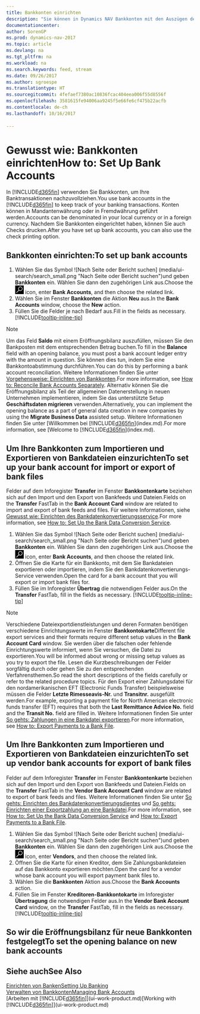 ```yaml
---
title: Bankkonten einrichten
description: "Sie können in Dynamics NAV Bankkonten mit den Auszügen der Bank abstimmen."
documentationcenter: 
author: SorenGP
ms.prod: dynamics-nav-2017
ms.topic: article
ms.devlang: na
ms.tgt_pltfrm: na
ms.workload: na
ms.search.keywords: feed, stream
ms.date: 09/26/2017
ms.author: sgroespe
ms.translationtype: HT
ms.sourcegitcommit: 4fefaef7380ac10836fcac404eea006f55d8556f
ms.openlocfilehash: 3581615fe94006aa9245f5e66fe6cf475b22acfb
ms.contentlocale: de-ch
ms.lasthandoff: 10/16/2017

---
```

# <a name="how-to-set-up-bank-accounts"></a><span data-ttu-id="eaa38-103">Gewusst wie: Bankkonten einrichten</span><span class="sxs-lookup"><span data-stu-id="eaa38-103">How to: Set Up Bank Accounts</span></span>
<span data-ttu-id="eaa38-104">In [!INCLUDE[d365fin](includes/d365fin_md.md)] verwenden Sie Bankkonten, um Ihre Banktransaktionen nachzuvollziehen.</span><span class="sxs-lookup"><span data-stu-id="eaa38-104">You use bank accounts in the [!INCLUDE[d365fin](includes/d365fin_md.md)] to keep track of your banking transactions.</span></span> <span data-ttu-id="eaa38-105">Konten können in Mandantenwährung oder in Fremdwährung geführt werden.</span><span class="sxs-lookup"><span data-stu-id="eaa38-105">Accounts can be denominated in your local currency or in a foreign currency.</span></span> <span data-ttu-id="eaa38-106">Nachdem Sie Bankkonten eingerichtet haben, können Sie auch Checks drucken.</span><span class="sxs-lookup"><span data-stu-id="eaa38-106">After you have set up bank accounts, you can also use the check printing option.</span></span>

## <a name="to-set-up-bank-accounts"></a><span data-ttu-id="eaa38-107">Bankkonten einrichten:</span><span class="sxs-lookup"><span data-stu-id="eaa38-107">To set up bank accounts</span></span>
1. <span data-ttu-id="eaa38-108">Wählen Sie das Symbol ![Nach Seite oder Bericht suchen] (media/ui-search/search_small.png "Nach Seite oder Bericht suchen")und geben **Bankkonten** ein. Wählen Sie dann den zugehörigen Link aus.</span><span class="sxs-lookup"><span data-stu-id="eaa38-108">Choose the ![Search for Page or Report](media/ui-search/search_small.png "Search for Page or Report icon") icon, enter **Bank Accounts**, and then choose the related link.</span></span>
2. <span data-ttu-id="eaa38-109">Wählen Sie im Fenster **Bankkonten** die Aktion **Neu** aus.</span><span class="sxs-lookup"><span data-stu-id="eaa38-109">In the **Bank Accounts** window, choose the **New** action.</span></span>
3. <span data-ttu-id="eaa38-110">Füllen Sie die Felder je nach Bedarf aus.</span><span class="sxs-lookup"><span data-stu-id="eaa38-110">Fill in the fields as necessary.</span></span> [!INCLUDE[tooltip-inline-tip](includes/tooltip-inline-tip_md.md)]

> [!NOTE]
> <span data-ttu-id="eaa38-111">Um das Feld **Saldo** mit einem Eröffnungsbilanz auszufüllen, müssen Sie den Bankposten mit dem entsprechenden Betrag buchen.</span><span class="sxs-lookup"><span data-stu-id="eaa38-111">To fill in the **Balance** field with an opening balance, you must post a bank account ledger entry with the amount in question.</span></span> <span data-ttu-id="eaa38-112">Sie können dies tun, indem Sie eine Bankkontoabstimmung durchführen.</span><span class="sxs-lookup"><span data-stu-id="eaa38-112">You can do this by performing a bank account reconciliation.</span></span> <span data-ttu-id="eaa38-113">Weitere Informationen finden Sie unter [Vorgehensweise: Einrichten von Bankkonten](bank-how-reconcile-bank-accounts-separately.md).</span><span class="sxs-lookup"><span data-stu-id="eaa38-113">For more information, see [How to: Reconcile Bank Accounts Separately](bank-how-reconcile-bank-accounts-separately.md).</span></span> <span data-ttu-id="eaa38-114">Alternativ können Sie die Eröffnungsbilanz als Teil der allgemeinen Datenerstellung in neuen Unternehmen implementieren, indem Sie das unterstützte Setup **Geschäftsdaten migrieren** verwenden.</span><span class="sxs-lookup"><span data-stu-id="eaa38-114">Alternatively, you can implement the opening balance as a part of general data creation in new companies by using the **Migrate Business Data** assisted setup.</span></span> <span data-ttu-id="eaa38-115">Weitere Informationen finden Sie unter [Willkommen bei [!INCLUDE[d365fin](includes/d365fin_md.md)](index.md).</span><span class="sxs-lookup"><span data-stu-id="eaa38-115">For more information, see [Welcome to [!INCLUDE[d365fin](includes/d365fin_md.md)](index.md).</span></span>

## <a name="to-set-up-your-bank-account-for-import-or-export-of-bank-files"></a><span data-ttu-id="eaa38-116">Um Ihre Bankkonten zum Importieren und Exportieren von Bankdateien einzurichten</span><span class="sxs-lookup"><span data-stu-id="eaa38-116">To set up your bank account for import or export of bank files</span></span>
<span data-ttu-id="eaa38-117">Felder auf dem Inforegister **Transfer** im Fenster **Bankkontenkarte** beziehen sich auf den Import und den Export von Bankfeeds und Dateien.</span><span class="sxs-lookup"><span data-stu-id="eaa38-117">Fields on the **Transfer** FastTab in the **Bank Account Card** window are related to import and export of bank feeds and files.</span></span> <span data-ttu-id="eaa38-118">Für weitere Informationen, siehe [Gewusst wie: Einrichten des Bankdatenkonvertierungsservice](bank-how-setup-bank-data-conversion-service.md).</span><span class="sxs-lookup"><span data-stu-id="eaa38-118">For more information, see [How to: Set Up the Bank Data Conversion Service](bank-how-setup-bank-data-conversion-service.md).</span></span>

1. <span data-ttu-id="eaa38-119">Wählen Sie das Symbol ![Nach Seite oder Bericht suchen] (media/ui-search/search_small.png "Nach Seite oder Bericht suchen")und geben **Bankkonten** ein. Wählen Sie dann den zugehörigen Link aus.</span><span class="sxs-lookup"><span data-stu-id="eaa38-119">Choose the ![Search for Page or Report](media/ui-search/search_small.png "Search for Page or Report icon") icon, enter **Bank Accounts**, and then choose the related link.</span></span>
2. <span data-ttu-id="eaa38-120">Öffnen Sie die Karte für ein Bankkonto, mit dem Sie Bankdateien exportieren oder importieren, indem Sie den Bankdatenkonvertierungs-Service verwenden.</span><span class="sxs-lookup"><span data-stu-id="eaa38-120">Open the card for a bank account that you will export or import bank files for.</span></span>
3. <span data-ttu-id="eaa38-121">Füllen Sie im Inforegister **Übertrag** die notwendigen Felder aus.</span><span class="sxs-lookup"><span data-stu-id="eaa38-121">On the **Transfer** FastTab, fill in the fields as necessary.</span></span> [!INCLUDE[tooltip-inline-tip](includes/tooltip-inline-tip_md.md)]

> [!NOTE]  
>   <span data-ttu-id="eaa38-122">Verschiedene Dateiexportdienstleistungen und deren Formaten benötigen verschiedene Einrichtungswerte im Fenster **Bankkontokarte**</span><span class="sxs-lookup"><span data-stu-id="eaa38-122">Different file export services and their formats require different setup values in the **Bank Account Card** window.</span></span> <span data-ttu-id="eaa38-123">Sie werden über die falschen oder fehlende Einrichtungswerte informiert, wenn Sie versuchen, die Datei zu exportieren.</span><span class="sxs-lookup"><span data-stu-id="eaa38-123">You will be informed about wrong or missing setup values as you try to export the file.</span></span> <span data-ttu-id="eaa38-124">Lesen die Kurzbeschreibungen der Felder sorgfältig durch oder gehen Sie zu den entsprechenden Verfahrensthemen.</span><span class="sxs-lookup"><span data-stu-id="eaa38-124">So read the short descriptions of the fields carefully or refer to the related procedure topics.</span></span> <span data-ttu-id="eaa38-125">Für den Export einer Zahlungsdatei für den nordamerikanischen EFT (Electronic Funds Transfer) beispielsweise müssen die Felder **Letzte Rimesseavis-Nr.** und **Transitnr.** ausgefüllt werden.</span><span class="sxs-lookup"><span data-stu-id="eaa38-125">For example, exporting a payment file for North American electronic funds transfer (EFT) requires that both the **Last Remittance Advice No.** field and the **Transit No.** field are filled in.</span></span> <span data-ttu-id="eaa38-126">Weitere Informationen finden Sie unter [So gehts: Zahlungen in eine Bankdatei exportieren](payables-how-export-payments-bank-file.md).</span><span class="sxs-lookup"><span data-stu-id="eaa38-126">For more information, see [How to: Export Payments to a Bank File](payables-how-export-payments-bank-file.md).</span></span>

## <a name="to-set-up-vendor-bank-accounts-for-export-of-bank-files"></a><span data-ttu-id="eaa38-127">Um Ihre Bankkonten zum Importieren und Exportieren von Bankdateien einzurichten</span><span class="sxs-lookup"><span data-stu-id="eaa38-127">To set up vendor bank accounts for export of bank files</span></span>
<span data-ttu-id="eaa38-128">Felder auf dem Inforegister **Transfer** im Fenster **Bankkontenkarte** beziehen sich auf den Import und den Export von Bankfeeds und Dateien.</span><span class="sxs-lookup"><span data-stu-id="eaa38-128">Fields on the **Transfer** FastTab in the **Vendor Bank Account Card** window are related to export of bank feeds and files.</span></span> <span data-ttu-id="eaa38-129">Weitere Informationen finden Sie unter [So gehts: Einrichten des Bankdatenkonvertierungsdientes](bank-how-setup-bank-data-conversion-service.md) und [So gehts: Einrichten einer Exportzahlung an eine Bankdatei](payables-how-export-payments-bank-file.md).</span><span class="sxs-lookup"><span data-stu-id="eaa38-129">For more information, see [How to: Set Up the Bank Data Conversion Service](bank-how-setup-bank-data-conversion-service.md) and [How to: Export Payments to a Bank File](payables-how-export-payments-bank-file.md).</span></span>

1. <span data-ttu-id="eaa38-130">Wählen Sie das Symbol ![Nach Seite oder Bericht suchen] (media/ui-search/search_small.png "Nach Seite oder Bericht suchen")und geben **Bankkonten** ein. Wählen Sie dann den zugehörigen Link aus.</span><span class="sxs-lookup"><span data-stu-id="eaa38-130">Choose the ![Search for Page or Report](media/ui-search/search_small.png "Search for Page or Report icon") icon, enter **Vendors**, and then choose the related link.</span></span>
2. <span data-ttu-id="eaa38-131">Öffnen Sie die Karte für einen Kreditor, dem Sie Zahlungsbankdateien auf das Bankkonto exportieren möchten.</span><span class="sxs-lookup"><span data-stu-id="eaa38-131">Open the card for a vendor whose bank account you will export payment bank files to.</span></span>
3. <span data-ttu-id="eaa38-132">Wählen Sie die **Bankkonten** Aktion aus.</span><span class="sxs-lookup"><span data-stu-id="eaa38-132">Choose the **Bank Accounts** action.</span></span>
3. <span data-ttu-id="eaa38-133">Füllen Sie im Fenster **Kreditoren-Bankkontokarte** im Inforegister **Übertragung** die notwendigen Felder aus.</span><span class="sxs-lookup"><span data-stu-id="eaa38-133">In the **Vendor Bank Account Card** window, on the **Transfer** FastTab, fill in the fields as necessary.</span></span> [!INCLUDE[tooltip-inline-tip](includes/tooltip-inline-tip_md.md)]

## <a name="to-set-the-opening-balance-on-new-bank-accounts"></a><span data-ttu-id="eaa38-134">So wir die Eröffnungsbilanz für neue Bankkonten festgelegt</span><span class="sxs-lookup"><span data-stu-id="eaa38-134">To set the opening balance on new bank accounts</span></span>


## <a name="see-also"></a><span data-ttu-id="eaa38-135">Siehe auch</span><span class="sxs-lookup"><span data-stu-id="eaa38-135">See Also</span></span>
[<span data-ttu-id="eaa38-136">Einrichten von Banken</span><span class="sxs-lookup"><span data-stu-id="eaa38-136">Setting Up Banking</span></span>](bank-setup-banking.md)  
[<span data-ttu-id="eaa38-137">Verwalten von Bankkonten</span><span class="sxs-lookup"><span data-stu-id="eaa38-137">Managing Bank Accounts</span></span>](bank-manage-bank-accounts.md)  
<span data-ttu-id="eaa38-138">[Arbeiten mit [!INCLUDE[d365fin](includes/d365fin_md.md)]](ui-work-product.md)</span><span class="sxs-lookup"><span data-stu-id="eaa38-138">[Working with [!INCLUDE[d365fin](includes/d365fin_md.md)]](ui-work-product.md)</span></span>

